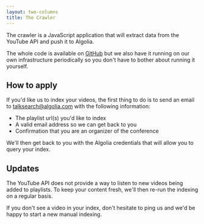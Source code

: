 ```yaml
---
layout: two-columns
title: The Crawler
---
```


The crawler is a JavaScript application that will extract data from the YouTube
API and push it to Algolia.

The whole code is available on [GitHub][1] but we also have it running on our
own infrastructure periodically so you don't have to bother about running it
yourself.

## How to apply

If you'd like us to index your videos, the first thing to do is to send an email
to [talksearch@algolia.com][2] with the following information:

- The playlist url(s) you'd like to index
- A valid email address so we can get back to you
- Confirmation that you are an organizer of the conference

We'll then get back to you with the Algolia credentials that will allow you to
query your index.

## Updates

The YouTube API does not provide a way to listen to new videos being added to
playlists. To keep your content fresh, we'll then re-run the indexing on
a regular basis.

If you don't see a video in your index, don't hesitate to ping us and we'd be
happy to start a new manual indexing.


[1]: https://github.com/algolia/talksearch-scraper
[2]: mailto:talksearch@algolia.com
